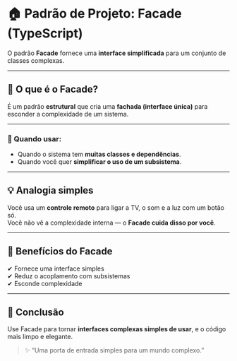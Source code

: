 # 🏠 Padrão de Projeto: Facade (TypeScript)

O padrão **Facade** fornece uma **interface simplificada** para um conjunto de classes complexas.

---

## 📌 O que é o Facade?

É um padrão **estrutural** que cria uma **fachada (interface única)** para esconder a complexidade de um sistema.

---

### 🎯 Quando usar:

- Quando o sistema tem **muitas classes e dependências**.
- Quando você quer **simplificar o uso de um subsistema**.

---

## 💡 Analogia simples

Você usa um **controle remoto** para ligar a TV, o som e a luz com um botão só.  
Você não vê a complexidade interna — o **Facade cuida disso por você**.

---

## 🧠 Benefícios do Facade

✔ Fornece uma interface simples  
✔ Reduz o acoplamento com subsistemas  
✔ Esconde complexidade

---

## 📌 Conclusão

Use Facade para tornar **interfaces complexas simples de usar**, e o código mais limpo e elegante.

> ✨ “Uma porta de entrada simples para um mundo complexo.”
